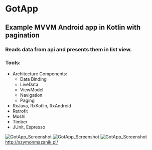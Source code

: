 # GotApp
## Example MVVM Android app in Kotlin with pagination
### Reads data from api and presents them in list view.
### Tools: 
* Architecture Components: 
	- Data Binding
	- LiveData
	- ViewModel
	- Navigation
	- Paging
* RxJava, RxKotlin, RxAndroid
* Retrofit
* Moshi
* Timber
* JUnit, Espresso

![GotApp_Screenshot](http://szymonmazanik.pl/img/gotapp1.png) ![GotApp_Screenshot](http://szymonmazanik.pl/img/gotapp2.png)
![GotApp_Screenshot](http://szymonmazanik.pl/img/gotappland.png)
http://szymonmazanik.pl/
